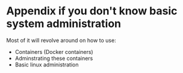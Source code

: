 # Appendix if you don't know basic system administration

Most of it will revolve around on how to use:

- Containers (Docker containers)
- Adminstrating these containers
- Basic linux administration